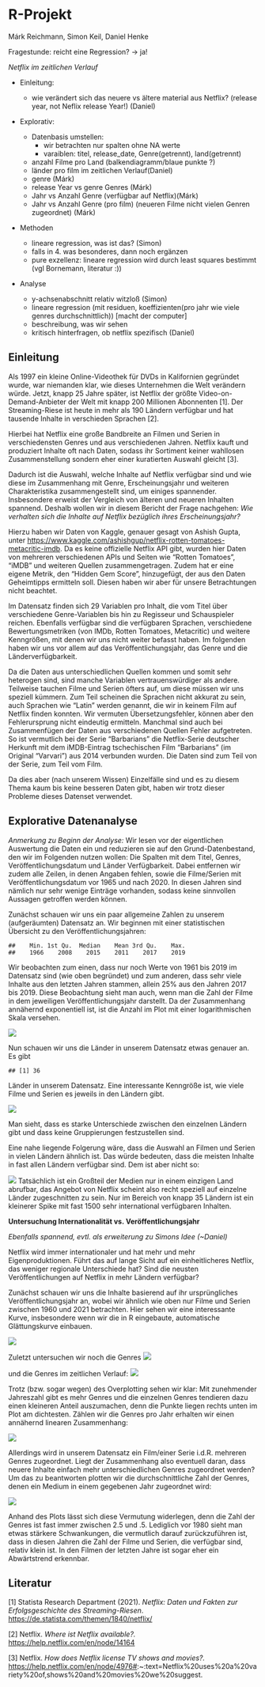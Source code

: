 R-Projekt
================
Márk Reichmann, Simon Keil, Daniel Henke

Fragestunde: reicht eine Regression? -> ja!

*Netflix im zeitlichen Verlauf*

-   Einleitung:

    -   wie verändert sich das neuere vs ältere material aus Netflix?
        (release year, not Neflix release Year!) (Daniel)

-   Explorativ:

    -   Datenbasis umstellen:
        -   wir betrachten nur spalten ohne NA werte
        -   varaiblen: titel, release_date, Genre(getrennt),
            land(getrennt)
    -   anzahl Filme pro Land (balkendiagramm/blaue punkte ?)
    -   länder pro film im zeitlichen Verlauf(Daniel)
    -   genre (Márk)
    -   release Year vs genre Genres (Márk)
    -   Jahr vs Anzahl Genre (verfügbar auf Netflix)(Márk)
    -   Jahr vs Anzahl Genre (pro film) (neueren Filme nicht vielen
        Genren zugeordnet) (Márk)

-   Methoden

    -   lineare regression, was ist das? (Simon)
    -   falls in 4. was besonderes, dann noch ergänzen
    -   pure exzellenz: lineare regression wird durch least squares
        bestimmt (vgl Bornemann, literatur :))

-   Analyse

    -   y-achsenabschnitt relativ witzloß (Simon)
    -   lineare regression (mit residuen, koeffizienten(pro jahr wie
        viele genres durchschnittlich)) \[macht der computer\]
    -   beschreibung, was wir sehen
    -   kritisch hinterfragen, ob netflix spezifisch (Daniel)

## Einleitung

Als 1997 ein kleine Online-Videothek für DVDs in Kalifornien gegründet
wurde, war niemanden klar, wie dieses Unternehmen die Welt verändern
würde. Jetzt, knapp 25 Jahre später, ist Netflix der größte
Video-on-Demand-Anbieter der Welt mit knapp 200 Millionen Abonnenten
\[1\]. Der Streaming-Riese ist heute in mehr als 190 Ländern verfügbar
und hat tausende Inhalte in verschieden Sprachen \[2\].

Hierbei hat Netflix eine große Bandbreite an Filmen und Serien in
verschiedensten Genres und aus verschiedenen Jahren. Netflix kauft und
produziert Inhalte oft nach Daten, sodass ihr Sortiment keiner wahllosen
Zusammenstellung sondern eher einer kuratierten Auswahl gleicht \[3\].

Dadurch ist die Auswahl, welche Inhalte auf Netflix verfügbar sind und
wie diese im Zusammenhang mit Genre, Erscheinungsjahr und weiteren
Charakteristika zusammengestellt sind, um einiges spannender.
Insbesondere erweist der Vergleich von älteren und neueren Inhalten
spannend. Deshalb wollen wir in diesem Bericht der Frage nachgehen: *Wie
verhalten sich die Inhalte auf Netflix bezüglich ihres
Erscheinungsjahr?*

Hierzu haben wir Daten von Kaggle, genauer gesagt von Ashish Gupta,
unter
<https://www.kaggle.com/ashishgup/netflix-rotten-tomatoes-metacritic-imdb>.
Da es keine offizielle Netflix API gibt, wurden hier Daten von mehreren
verschiedenen APIs und Seiten wie “Rotten Tomatoes”, “iMDB” und weiteren
Quellen zusammengetragen. Zudem hat er eine eigene Metrik, den “Hidden
Gem Score”, hinzugefügt, der aus den Daten Geheimtipps ermitteln soll.
Diesen haben wir aber für unsere Betrachtungen nicht beachtet.

Im Datensatz finden sich 29 Variablen pro Inhalt, die vom Titel über
verschiedene Genre-Variablen bis hin zu Regisseur und Schauspieler
reichen. Ebenfalls verfügbar sind die verfügbaren Sprachen, verschiedene
Bewertungsmetriken (von IMDb, Rotten Tomatoes, Metacritic) und weitere
Kenngrößen, mit denen wir uns nicht weiter befasst haben. Im folgenden
haben wir uns vor allem auf das Veröffentlichungsjahr, das Genre und die
Länderverfügbarkeit.

Da die Daten aus unterschiedlichen Quellen kommen und somit sehr
heterogen sind, sind manche Variablen vertrauenswürdiger als andere.
Teilweise tauchen Filme und Serien öfters auf, um diese müssen wir uns
speziell kümmern. Zum Teil scheinen die Sprachen nicht akkurat zu sein,
auch Sprachen wie “Latin” werden genannt, die wir in keinem Film auf
Netflix finden konnten. Wir vermuten Übersetzungsfehler, können aber den
Fehlerursprung nicht eindeutig ermitteln. Manchmal sind auch bei
Zusammenfügen der Daten aus verschiedenen Quellen Fehler aufgetreten. So
ist vermutlich bei der Serie “Barbarians” die Netflix-Serie deutscher
Herkunft mit dem iMDB-Eintrag tschechischen Film “Barbarians” (im
Original “Varvari”) aus 2014 verbunden wurden. Die Daten sind zum Teil
von der Serie, zum Teil vom Film.

Da dies aber (nach unserem Wissen) Einzelfälle sind und es zu diesem
Thema kaum bis keine besseren Daten gibt, haben wir trotz dieser
Probleme dieses Datenset verwendet.

## Explorative Datenanalyse

*Anmerkung zu Beginn der Analyse:* Wir lesen vor der eigentlichen
Auswertung die Daten ein und reduzieren sie auf den Grund-Datenbestand,
den wir im Folgenden nutzen wollen: Die Spalten mit dem Titel, Genres,
Veröffentlichungsdatum und Länder Verfügbarkeit. Dabei entfernen wir
zudem alle Zeilen, in denen Angaben fehlen, sowie die Filme/Serien mit
Veröffentlichungsdatum vor 1965 und nach 2020. In diesen Jahren sind
nämlich nur sehr wenige Einträge vorhanden, sodass keine sinnvollen
Aussagen getroffen werden können.

Zunächst schauen wir uns ein paar allgemeine Zahlen zu unserem
(aufgeräumten) Datensatz an. Wir beginnen mit einer statistischen
Übersicht zu den Veröffentlichungsjahren:

    ##    Min. 1st Qu.  Median    Mean 3rd Qu.    Max. 
    ##    1966    2008    2015    2011    2017    2019

Wir beobachten zum einen, dass nur noch Werte von 1961 bis 2019 im
Datensatz sind (wie oben begründet) und zum anderen, dass sehr viele
Inhalte aus den letzten Jahren stammen, allein 25% aus den Jahren 2017
bis 2019. Diese Beobachtung sieht man auch, wenn man die Zahl der Filme
in dem jeweiligen Veröffentlichungsjahr darstellt. Da der Zusammenhang
annähernd exponentiell ist, ist die Anzahl im Plot mit einer
logarithmischen Skala versehen.

![](Bericht_Henke_Keil_Reichmann_files/figure-gfm/unnamed-chunk-4-1.png)<!-- -->

Nun schauen wir uns die Länder in unserem Datensatz etwas genauer an. Es
gibt

    ## [1] 36

Länder in unserem Datensatz. Eine interessante Kenngröße ist, wie viele
Filme und Serien es jeweils in den Ländern gibt.

![](Bericht_Henke_Keil_Reichmann_files/figure-gfm/unnamed-chunk-6-1.png)<!-- -->

Man sieht, dass es starke Unterschiede zwischen den einzelnen Ländern
gibt und dass keine Gruppierungen festzustellen sind.

Eine nahe liegende Folgerung wäre, dass die Auswahl an Filmen und Serien
in vielen Ländern ähnlich ist. Das würde bedeuten, dass die meisten
Inhalte in fast allen Ländern verfügbar sind. Dem ist aber nicht so:

![](Bericht_Henke_Keil_Reichmann_files/figure-gfm/unnamed-chunk-7-1.png)<!-- -->
Tatsächlich ist ein Großteil der Medien nur in einem einzigen Land
abrufbar, das Angebot von Netflix scheint also recht speziell auf
einzelne Länder zugeschnitten zu sein. Nur im Bereich von knapp 35
Ländern ist ein kleinerer Spike mit fast 1500 sehr international
verfügbaren Inhalten.

**Untersuchung Internationalität vs. Veröffentlichungsjahr**

*Ebenfalls spannend, evtl. als erweiterung zu Simons Idee (\~Daniel)*

Netflix wird immer internationaler und hat mehr und mehr
Eigenproduktionen. Führt das auf lange Sicht auf ein einheitlicheres
Netflix, das weniger regionale Unterschiede hat? Sind die neusten
Veröffentlichungen auf Netflix in mehr Ländern verfügbar?

Zunächst schauen wir uns die Inhalte basierend auf ihr ursprüngliches
Veröffentlichungsjahr an, wobei wir ähnlich wie oben nur Filme und
Serien zwischen 1960 und 2021 betrachten. Hier sehen wir eine
interessante Kurve, insbesondere wenn wir die in R eingebaute,
automatische Glättungskurve einbauen.

![](Bericht_Henke_Keil_Reichmann_files/figure-gfm/unnamed-chunk-8-1.png)<!-- -->

Zuletzt untersuchen wir noch die Genres
![](Bericht_Henke_Keil_Reichmann_files/figure-gfm/unnamed-chunk-9-1.png)<!-- -->

und die Genres im zeitlichen Verlauf:
![](Bericht_Henke_Keil_Reichmann_files/figure-gfm/unnamed-chunk-10-1.png)<!-- -->

Trotz (bzw. sogar wegen) des Overplotting sehen wir klar: Mit
zunehmender Jahreszahl gibt es mehr Genres und die einzelnen Genres
tendieren dazu einen kleineren Anteil auszumachen, denn die Punkte
liegen rechts unten im Plot am dichtesten. Zählen wir die Genres pro
Jahr erhalten wir einen annähernd linearen Zusammenhang:

![](Bericht_Henke_Keil_Reichmann_files/figure-gfm/unnamed-chunk-11-1.png)<!-- -->

Allerdings wird in unserem Datensatz ein Film/einer Serie i.d.R.
mehreren Genres zugeordnet. Liegt der Zusammenhang also eventuell daran,
dass neuere Inhalte einfach mehr unterschiedlichen Genres zugeordnet
werden? Um das zu beantworten plotten wir die durchschnittliche Zahl der
Genres, denen ein Medium in einem gegebenen Jahr zugeordnet wird:

![](Bericht_Henke_Keil_Reichmann_files/figure-gfm/unnamed-chunk-12-1.png)<!-- -->

Anhand des Plots lässt sich diese Vermutung widerlegen, denn die Zahl
der Genres ist fast immer zwischen 2.5 und .5. Lediglich vor 1980 sieht
man etwas stärkere Schwankungen, die vermutlich darauf zurückzuführen
ist, dass in diesen Jahren die Zahl der Filme und Serien, die verfügbar
sind, relativ klein ist. In den Filmen der letzten Jahre ist sogar eher
ein Abwärtstrend erkennbar.

## Literatur

\[1\] Statista Research Department (2021). *Netflix: Daten und Fakten
zur Erfolgsgeschichte des Streaming-Riesen*.
<https://de.statista.com/themen/1840/netflix/>

\[2\] Netflix. *Where ist Netflix available?.*
<https://help.netflix.com/en/node/14164>

\[3\] Netflix. *How does Netflix license TV shows and movies?.*
<https://help.netflix.com/en/node/4976#>:\~:text=Netflix%20uses%20a%20variety%20of,shows%20and%20movies%20we%20suggest.
